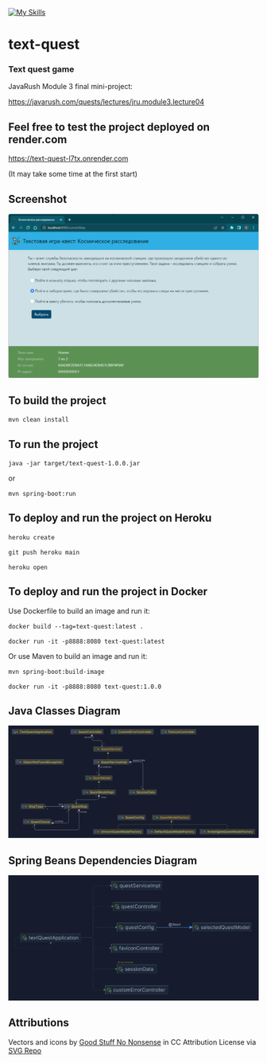 [![My Skills](https://skillicons.dev/icons?i=java,spring,html,bootstrap,docker&theme=light)](https://skillicons.dev)
# text-quest
### Text quest game

JavaRush Module 3 final mini-project:

https://javarush.com/quests/lectures/jru.module3.lecture04

## Feel free to test the project deployed on render.com

https://text-quest-l7tx.onrender.com

(It may take some time at the first start)

## Screenshot

![screenshot](./src/main/resources/static/images/screenshot1.png?raw=true)

## To build the project
```
mvn clean install
```

## To run the project
```
java -jar target/text-quest-1.0.0.jar
```

or

```
mvn spring-boot:run
```

## To deploy and run the project on Heroku

```
heroku create
```

```
git push heroku main
```

```
heroku open
```

## To deploy and run the project in Docker

Use Dockerfile to build an image and run it:

```
docker build --tag=text-quest:latest .
```

```
docker run -it -p8888:8080 text-quest:latest
```

Оr use Maven to build an image and run it:

```
mvn spring-boot:build-image
```

```
docker run -it -p8888:8080 text-quest:1.0.0
```

## Java Classes Diagram

![screenshot](./src/main/resources/static/images/classes.png?raw=true)

## Spring Beans Dependencies Diagram

![screenshot](./src/main/resources/static/images/beans.png?raw=true)


## Attributions

Vectors and icons by <a href="https://goodstuffnononsense.com/hand-drawn-icons/space-icons/?ref=svgrepo.com" target="_blank">Good Stuff No Nonsense</a> in CC Attribution License via <a href="https://www.svgrepo.com/" target="_blank">SVG Repo</a>
